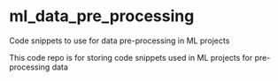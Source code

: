 # ml_data_pre_processing
Code snippets to use for data pre-processing in ML projects

This code repo is for storing code snippets used in ML projects for pre-processing data

